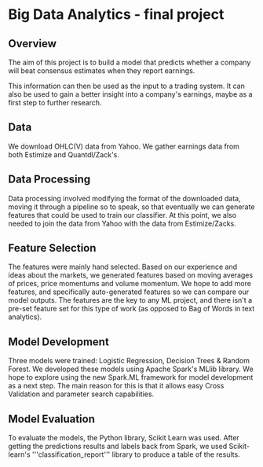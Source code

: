 # Big Data Analytics - final project
## Overview
The aim of this project is to build a model that predicts whether a company will beat consensus estimates when they report earnings.

This information can then be used as the input to a trading system. It can also be used to gain a better insight into a company's earnings, maybe as a first step to further research.

## Data
We download OHLC(V) data from Yahoo. We gather earnings data from both Estimize and Quantdl/Zack's. 

## Data Processing
Data processing involved modifying the format of the downloaded data, moving it through a pipeline so to speak, so that eventually we can generate features that could be used to train our classifier. At this point, we also needed to join the data from Yahoo with the data from Estimize/Zacks.

## Feature Selection
The features were mainly hand selected. Based on our experience and ideas about the markets, we generated features based on moving averages of prices, price momentums and volume momentum. We hope to add more features, and specifically auto-generated features so we can compare our model outputs. The features are the key to any ML project, and there isn't a pre-set feature set for this type of work (as opposed to Bag of Words in text analytics).

## Model Development
Three models were trained: Logistic Regression, Decision Trees & Random Forest. We developed these models using Apache Spark's MLlib library. We hope to explore using the new Spark.ML framework for model development as a next step. The main reason for this is that it allows easy Cross Validation and parameter search capabilities.

## Model Evaluation
To evaluate the models, the Python library, Scikit Learn was used. After getting the predictions results and labels back from Spark, we used Scikit-learn's '''classification_report''' library to produce a table of the results.

